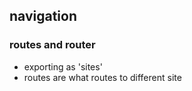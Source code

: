 ## navigation
### routes and router
- exporting as 'sites'
- routes are what routes to different site